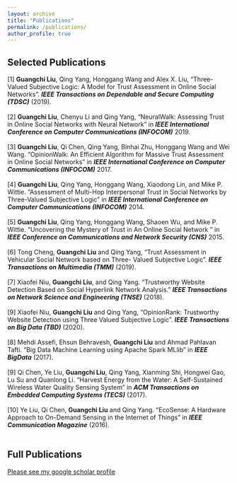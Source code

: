 ```yaml
---
layout: archive
title: "Publications"
permalink: /publications/
author_profile: true
---
```


Selected Publications
------
[1] **Guangchi Liu**, Qing Yang, Honggang Wang and Alex X. Liu, “Three-Valued Subjective Logic: A Model for Trust Assessment in Online Social Networks”. ***IEEE Transactions on Dependable and Secure Computing (TDSC)*** (2019).  <br/><br/>
[2] **Guangchi Liu**, Chenyu Li and Qing Yang, “NeuralWalk: Assessing Trust in Online Social Networks with Neural Network” in ***IEEE International Conference on Computer Communications (INFOCOM)*** 2019. <br/><br/>
[3] **Guangchi Liu**, Qi Chen, Qing Yang, Binhai Zhu, Honggang Wang and Wei Wang. “OpinionWalk: An Efficient Algorithm for Massive Trust Assessment in Online Social Networks” in ***IEEE International Conference on Computer Communications (INFOCOM)*** 2017. <br/><br/>
[4] **Guangchi Liu**, Qing Yang, Honggang Wang, Xiaodong Lin, and Mike P. Wittie. “Assessment of Multi-Hop Interpersonal Trust in Social Networks by Three-Valued Subjective Logic” in ***IEEE International Conference on Computer Communications (INFOCOM)*** 2014. <br/><br/>
[5] **Guangchi Liu**, Qing Yang, Honggang Wang, Shaoen Wu, and Mike P. Wittie. “Uncovering the Mystery of Trust in An Online Social Network ” in ***IEEE Conference on Communications and Network Security (CNS)*** 2015. <br/><br/>
[6] Tong Cheng, **Guangchi Liu** and Qing Yang, “Trust Assessment in Vehicular Social Network based on Three- Valued Subjective Logic”. ***IEEE Transactions on Multimedia (TMM)*** (2019). <br/><br/>
[7] Xiaofei Niu, **Guangchi Liu**, and Qing Yang. “Trustworthy Website Detection Based on Social Hyperlink Network Analysis.” ***IEEE Transactions on Network Science and Engineering (TNSE)*** (2018). <br/><br/>
[9] Xiaofei Niu, **Guangchi Liu** and Qing Yang, “OpinionRank: Trustworthy Website Detection using Three Valued Subjective Logic”. ***IEEE Transactions on Big Data (TBD)*** (2020). <br/><br/>
[8] Mehdi Assefi, Ehsun Behravesh, **Guangchi Liu** and Ahmad Pahlavan Tafti. “Big Data Machine Learning using Apache Spark MLlib” in ***IEEE BigData*** (2017).  <br/><br/>
[9] Qi Chen, Ye Liu, **Guangchi Liu**, Qing Yang, Xianming Shi, Hongwei Gao, Lu Su and Quanlong Li. “Harvest Energy from the Water: A Self-Sustained Wireless Water Quality Sensing System” in ***ACM Transactions on Embedded Computing Systems (TECS)*** (2017). <br/><br/>
[10] Ye Liu, Qi Chen, **Guangchi Liu** and Qing Yang. “EcoSense: A Hardware Approach to On-Demand Sensing in the Internet of Things” in ***IEEE Communication Magazine*** (2016). <br/><br/>


Full Publications
------
[Please see my google scholar profile](https://scholar.google.com/citations?user=_Xi_fakAAAAJ&hl=en)

